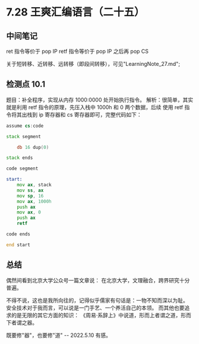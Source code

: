 # 7.28 王爽汇编语言（二十五）

## 中间笔记
ret 指令等价于 pop IP
retf 指令等价于 pop IP 之后再 pop CS

关于短转移、近转移、远转移（即段间转移），可见"LearningNote_27.md";

## 检测点 10.1
题目：补全程序，实现从内存 1000:0000 处开始执行指令。
解析：很简单，其实就是利用 retf 指令的原理，先压入栈中 1000h 和 0 两个数据，后续
使用 retf 指令将其出栈到 ip 寄存器和 cs 寄存器即可，完整代码如下：
```asm
assume cs:code

stack segment

    db 16 dup(0)

stack ends

code segment

start:
    mov ax, stack
    mov ss, ax
    mov sp, 16
    mov ax, 1000h
    push ax
    mov ax, 0
    push ax
    retf

code ends

end start
```


## 总结
偶然间看到北京大学公众号一篇文章说：
在北京大学，文理融合，跨界研究十分普遍。

不得不说，这也是我所向往的，记得似乎儒家有句话是：一物不知而深以为耻。
安全技术对于我而言，可以说是一门手艺、一个养活自己的本领。
而其他也要追求的是无限的其它方面的知识：
《周易·系辞上》中说道，形而上者谓之道，形而下者谓之器。

既要修"器"，也要修"道" -- 2022.5.10 有感。